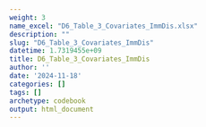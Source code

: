 ```yaml
---
weight: 3
name_excel: "D6_Table_3_Covariates_ImmDis.xlsx"
description: ""
slug: "D6_Table_3_Covariates_ImmDis"
datetime: 1.7319455e+09
title: D6_Table_3_Covariates_ImmDis
author: ''
date: '2024-11-18'
categories: []
tags: []
archetype: codebook
output: html_document
---
```


<div class="tabcontent"></div>
